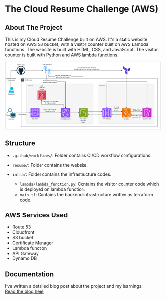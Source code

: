 # The Cloud Resume Challenge (AWS)
## About The Project
This is my Cloud Resume Challenge built on AWS. It's a static website hosted on AWS S3 bucket, with a visitor counter built on AWS Lambda functions. The website is built with HTML, CSS, and JavaScript. The visitor counter is built with Python and AWS lambda functions. 

![architecture](./assets/images/architecture.png)


## Structure

- `.github/workflows/`: Folder contains CI/CD workflow configurations.
- `resume/`: Folder contains the website.

- `infra/`: Folder contains the infrastructure codes.
    - `lambda/lambda_function.py`: Contains the visitor counter code which is deployed on lambda function.
    - `main.tf`: Contains the backend infrastructure written as terraform code.

## AWS Services Used
- Route 53
- Cloudfront
- S3 bucket
- Certificate Manager
- Lambda function
- API Gateway
- Dynamo DB
  
## Documentation
I’ve written a detailed blog post about the project and my learnings:  
[Read the blog here](https://medium.com/@steveyadav.2002newdelhi/how-i-built-my-cloud-resume-challenge-on-aws-with-terraform-ci-cd-and-a-serverless-visitor-f64cf7a5414d)
